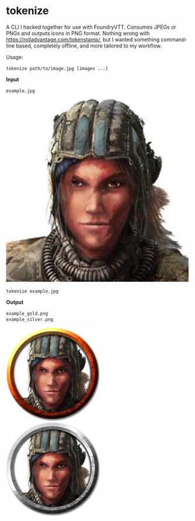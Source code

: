 # tokenize

A CLI I hacked together for use with FoundryVTT. Consumes JPEGs or PNGs and outputs icons in PNG format.
Nothing wrong with https://rolladvantage.com/tokenstamp/, but I wanted something command-line based,
completely offline, and more tailored to my workflow.

Usage:
```
tokenize path/to/image.jpg [images ...]
```

**Input**

```
example.jpg
```
![Example](/example/example.jpg)

```
tokenize example.jpg
```

**Output**

```
example_gold.png
example_silver.png
```
![Example](/example/example_gold.png)
![Example](/example/example_silver.png)
